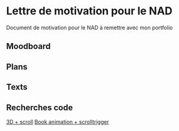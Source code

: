 # Lettre de motivation pour le NAD
Document de motivation pour le NAD à remettre avec mon portfolio

## Moodboard

## Plans

## Texts

## Recherches code

[3D + scroll](https://www.youtube.com/watch?v=cghSq_dlgYU)
[Book animation + scrolltrigger](https://codepen.io/Fullerfort/embed/abxRgyx?height=450&slug-hash=abxRgyx&user=Fullerfort&tab-bar-color=%23222&name=cp_embed_2)

